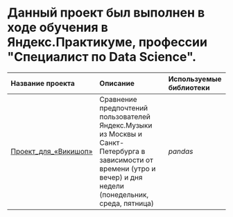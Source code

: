 # Данный проект был выполнен в ходе обучения в Яндекс.Практикуме, профессии "Специалист по Data Science".
| Название проекта | Описание | Используемые библиотеки | 
| :---------------------- | :---------------------- | :---------------------- |
| [Проект_для_«Викишоп»](https://github.com/Kuandyk1988/Portfolio/tree/02e256ef8e6a3f7570f6fbf4e1b3414ee3a62861/%D0%9F%D1%80%D0%BE%D0%B5%D0%BA%D1%82_%D0%B4%D0%BB%D1%8F_%C2%AB%D0%92%D0%B8%D0%BA%D0%B8%D1%88%D0%BE%D0%BF%C2%BB) | Сравнение предпочтений пользователей Яндекс.Музыки из Москвы и Санкт-Петербурга в зависимости от времени (утро и вечер) и дня недели (понедельник, среда, пятница)| *pandas* |
